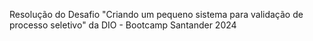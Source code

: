 Resolução do Desafio "Criando um pequeno sistema para validação de processo seletivo" da DIO - Bootcamp Santander 2024
